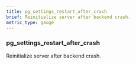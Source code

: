 ```yaml
---
title: pg_settings_restart_after_crash
brief: Reinitialize server after backend crash.
metric_type: gauge
---
```

### pg_settings_restart_after_crash

Reinitialize server after backend crash.